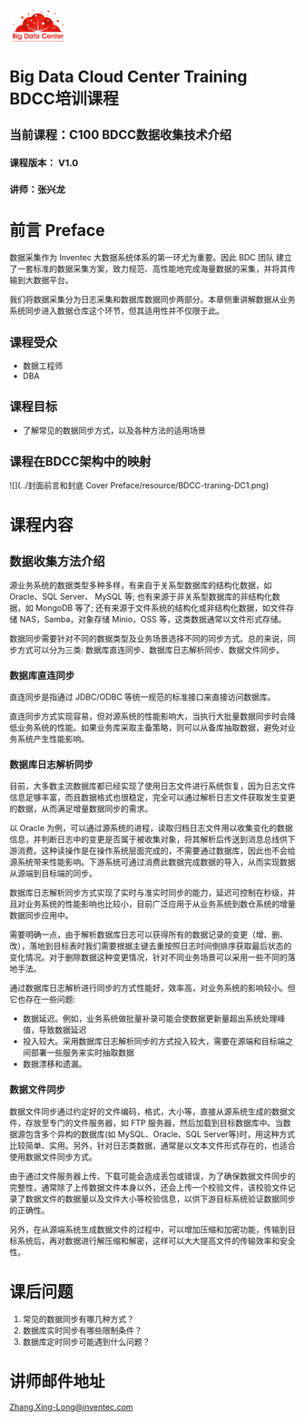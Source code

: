 <img src="../封面前言和封底 Cover Preface/resource/BDC.png" title="NAME" height="20%" width="20%">

# Big Data Cloud Center Training BDCC培训课程
## 当前课程：C100 BDCC数据收集技术介绍
### 课程版本： V1.0
### 讲师：张兴龙

# 前言 Preface

数据采集作为 Inventec 大数据系统体系的第一环尤为重要。因此 BDC 团队 建立了一套标准的数据采集方案，致力规范、高性能地完成海量数据的采集，并将其传输到大数据平台。

我们将数据采集分为日志采集和数据库数据同步两部分。本章侧重讲解数据从业务系统同步进入数据仓库这个环节，但其适用性并不仅限于此。

## 课程受众

- 数据工程师
- DBA

## 课程目标

- 了解常见的数据同步方式，以及各种方法的适用场景

## 课程在BDCC架构中的映射

![](../封面前言和封底 Cover Preface/resource/BDCC-traning-DC1.png)

# 课程内容

## 数据收集方法介绍

源业务系统的数据类型多种多样，有来自于关系型数据库的结构化数据，如 Oracle、SQL Server、 MySQL 等; 也有来源于非关系型数据库的非结构化数据，如 MongoDB 等了; 还有来源于文件系统的结构化或非结构化数据，如文件存储 NAS，Samba，对象存储 Minio，OSS 等，这类数据通常以文件形式存储。

数据同步需要针对不同的数据类型及业务场景选择不同的同步方式。总的来说，同步方式可以分为三类: 数据库直连同步、数据库日志解析同步、数据文件同步。

### 数据库直连同步

直连同步是指通过 JDBC/ODBC 等统一规范的标准接口来直接访问数据库。

直连同步方式实现容易，但对源系统的性能影响大，当执行大批量数据同步时会降低业务系统的性能。如果业务库采取主备策略，则可以从备库抽取数据，避免对业务系统产生性能影响。

### 数据库日志解析同步

目前，大多数主流数据库都已经实现了使用日志文件进行系统恢复，因为日志文件信息足够丰富，而且数据格式也很稳定，完全可以通过解析日志文件获取发生变更的数据，从而满足增量数据同步的需求。

以 Oracle 为例，可以通过源系统的进程，读取归档日志文件用以收集变化的数据信息，并判断日志中的变更是否属于被收集对象，将其解析后传送到消息总线供下游消费。这种读操作是在操作系统层面完成的，不需要通过数据库，因此也不会给源系统带来性能影响。下游系统可通过消费此数据完成数据的导入，从而实现数据从源端到目标端的同步。

数据库日志解析同步方式实现了实时与准实时同步的能力，延迟可控制在秒级，并且对业务系统的性能影响也比较小，目前广泛应用于从业务系统到数仓系统的增量数据同步应用中。

需要明确一点，由于解析数据库日志可以获得所有的数据记录的变更（增、删、改），落地到目标表时我们需要根据主键去重按照日志时间倒排序获取最后状态的变化情况。对于删除数据这种变更情况，针对不同业务场景可以采用一些不同的落地手法。

通过数据库日志解析进行同步的方式性能好，效率高，对业务系统的影响较小。但它也存在一些问题:
- 数据延迟。例如，业务系统做批量补录可能会使数据更新量超出系统处理峰值，导致数据延迟
- 投入较大。采用数据库日志解析同步的方式投入较大，需要在源端和目标端之间部署一些服务来实时抽取数据
- 数据漂移和遗漏。

### 数据文件同步

数据文件同步通过约定好的文件编码，格式，大小等，直接从源系统生成的数据文件，存放至专门的文件服务器，如 FTP 服务器，然后加载到目标数据库中。当数据源包含多个异构的数据库(如 MySQL、Oracle、SQL Server等)时，用这种方式比较简单、实用。另外，针对日志类数据，通常是以文本文件形式存在的，也适合使用数据文件同步方式。

由于通过文件服务器上传、下载可能会造成丢包或错误，为了确保数据文件同步的完整性，通常除了上传数据文件本身以外，还会上传一个校验文件，该校验文件记录了数据文件的数据量以及文件大小等校验信息，以供下游目标系统验证数据同步的正确性。

另外，在从源端系统生成数据文件的过程中，可以增加压缩和加密功能，传输到目标系统后，再对数据进行解压缩和解密，这样可以大大提高文件的传输效率和安全性。

# 课后问题

1. 常见的数据同步有哪几种方式？
2. 数据库实时同步有哪些限制条件？
3. 数据库定时同步可能遇到什么问题？

# 讲师邮件地址

Zhang.Xing-Long@inventec.com


